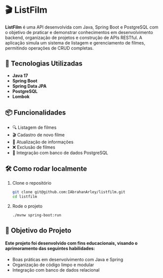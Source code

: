 # 🎬 ListFilm

**ListFilm** é uma API desenvolvida com Java, Spring Boot e PostgreSQL com o objetivo de praticar e demonstrar conhecimentos em desenvolvimento backend, organização de projetos e construção de APIs RESTful. A aplicação simula um sistema de listagem e gerenciamento de filmes, permitindo operações de CRUD completas.

## 🚀 Tecnologias Utilizadas

- **Java 17**
- **Spring Boot**
- **Spring Data JPA**
- **PostgreSQL**
- **Lombok**


## 📦 Funcionalidades

- 🔍 Listagem de filmes  
- 🎬 Cadastro de novo filme  
- 📝 Atualização de informações  
- ❌ Exclusão de filmes  
- 📁 Integração com banco de dados PostgreSQL

## 🛠 Como rodar localmente

1. Clone o repositório
   ```bash
   git clone git@github.com:IAbrahanArley/listfilm.git
   cd listfilm
   ```
2. Rode o projeto
   ```bash
   ./mvnw spring-boot:run
   ```
## 🎯 Objetivo do Projeto
#### Este projeto foi desenvolvido com fins educacionais, visando o aprimoramento das seguintes habilidades:
- Boas práticas em desenvolvimento com Java e Spring
- Organização de código limpo e modular
- Integração com banco de dados relacional


